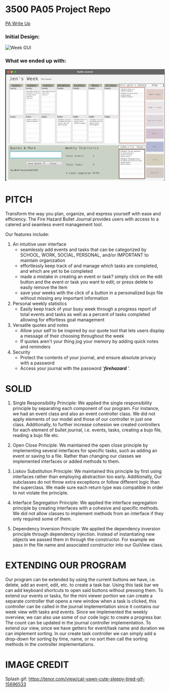 # 3500 PA05 Project Repo

[PA Write Up](https://markefontenot.notion.site/PA-05-8263d28a81a7473d8372c6579abd6481)

### Initial Design:

<img width="816" alt="Week GUI" src="https://github.com/CS-3500-OOD/pa05-fire-hazard/assets/123319961/d479df3e-b06b-4974-9c89-855c6f625d12">

### What we ended up with:

![finalGUI.png](finalGUI.png)

# PITCH

Transform the way you plan, organize, and express yourself with ease and efficiency.
The Fire Hazard Bullet Journal provides users with access to a catered and seamless event management tool.

Our features include:

1. An intuitive user interface
    - seamlessly add events and tasks that can be categorized by SCHOOL, WORK, SOCIAL, PERSONAL, and/or IMPORTANT to
      maintain organization
    - effortlessly keep track of and manage which tasks are completed, and which are yet to be completed
    - made a mistake in creating an event or task? simply click on the edit button and the event or task you want to edit;
      or press delete to easily remove the item 
    - save your weeks with the click of a button in a personalized bujo file without missing any important information
2. Personal weekly statistics
    - Easily keep track of your busy week through a progress report of total events and tasks as
      well as a percent of tasks completed allowing for effortless goal management
3. Versatile quotes and notes
    - Allow your self to be inspired by our quote tool that lets users display a message of their choosing throughout
      the week
    - If quotes aren't your thing jog your memory by adding quick notes and reminders
4. Security
    - Protect the contents of your journal, and ensure absolute privacy with a password
    - Access your journal with the password '**_firehazard_** '. 

# SOLID

1. Single Responsibility Principle:
   We applied the single responsibility principle by separating each component of our program.
   For instance, we had an event class and also an event controller class. We did not apply elements of our model
   and those of our controller in just one class. Additionally, to further increase cohesion we created controllers
   for each element of bullet journal, i.e. events, tasks, creating a bujo file, reading a bujo file etc.

2. Open Close Principle:
   We maintained the open close principle by implementing several interfaces for specific tasks, such as adding an
   event or saving to a file. Rather than changing our classes we implemented interfaces or added methods to them.

3. Liskov Substitution Principle:
   We maintained this principle by first using interfaces rather than employing abstraction too early. Additionally,
   Our subclasses do not throw extra exceptions or follow different logic than the superclass. We made sure each
   return type was compatible in order to not violate the principle.

4. Interface Segregation Principle:
   We applied the interface segregation principle by creating interfaces with a cohesive and specific methods.
   We did not allow classes to implement methods from an interface if they only required some of them.

5. Dependency Inversion Principle:
   We applied the dependency inversion principle through dependency injection. Instead of instantiating new objects
   we passed them in through the constructor. For example we pass in the file name and associated constructor
   into our GuiView class.

# EXTENDING OUR PROGRAM

Our program can be extended by using the current buttons we have, i.e. delete, add an event, edit, etc. to create a
task bar. Using this task bar we can add keyboard shortcuts to open said buttons without pressing them. To extend our
events or tasks, for the mini viewer portion we can create a separate controller that opens a new
window when a task is clicked, this controller can be called in the journal implementation since it contains our week
view with tasks and events. Since we implemented the weekly overview, we can also use some of our code logic to create
a progress bar. The count can be updated in the journal controller implementation. To extend our view, since we
have getters for event/task name and duration we can implement sorting. In our create task controller we can simply
add a drop-down for sorting by time, name, or no sort then call the sorting methods in the controller implementations.

# IMAGE CREDIT
Splash gif: https://tenor.com/view/cat-yawn-cute-sleepy-tired-gif-15696533 
